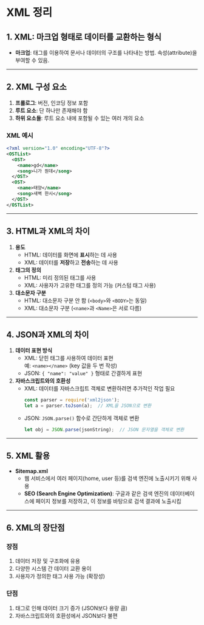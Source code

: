 
# XML 정리

## 1. XML: 마크업 형태로 데이터를 교환하는 형식
- **마크업**: 태그를 이용하여 문서나 데이터의 구조를 나타내는 방법. 속성(attribute)을 부여할 수 있음.

---

## 2. XML 구성 요소
1. **프롤로그**: 버전, 인코딩 정보 포함
2. **루트 요소**: 단 하나만 존재해야 함
3. **하위 요소들**: 루트 요소 내에 포함될 수 있는 여러 개의 요소

### XML 예시
```xml
<?xml version="1.0" encoding="UTF-8"?>
<OSTList>
  <OST>
    <name>gd</name>
    <song>니가 뭔데</song>
  </OST>
  <OST>
    <name>태양</name>
    <song>새벽 한시</song>
  </OST>
</OSTList>
```

---

## 3. HTML과 XML의 차이
1. **용도**
   - HTML: 데이터를 화면에 **표시**하는 데 사용
   - XML: 데이터를 **저장**하고 **전송**하는 데 사용
2. **태그의 정의**
   - HTML: 미리 정의된 태그를 사용
   - XML: 사용자가 고유한 태그를 정의 가능 (커스텀 태그 사용)
3. **대소문자 구분**
   - HTML: 대소문자 구분 안 함 (`<body>`와 `<BODY>`는 동일)
   - XML: 대소문자 구분 (`<name>`과 `<Name>`은 서로 다름)

---

## 4. JSON과 XML의 차이
1. **데이터 표현 방식**
   - XML: 닫힌 태그를 사용하여 데이터 표현  
     예: `<name></name>` (key 값을 두 번 작성)
   - JSON: `{ "name": "value" }` 형태로 간결하게 표현
2. **자바스크립트와의 호환성**
   - XML: 데이터를 자바스크립트 객체로 변환하려면 추가적인 작업 필요
     ```javascript
     const parser = require('xml2json');
     let a = parser.toJson(a);  // XML을 JSON으로 변환
     ```
   - JSON: `JSON.parse()` 함수로 간단하게 객체로 변환
     ```javascript
     let obj = JSON.parse(jsonString);  // JSON 문자열을 객체로 변환
     ```

---

## 5. XML 활용
- **Sitemap.xml**
  - 웹 서비스에서 여러 페이지(home, user 등)를 검색 엔진에 노출시키기 위해 사용
  - **SEO (Search Engine Optimization)**: 구글과 같은 검색 엔진의 데이터베이스에 페이지 정보를 저장하고, 이 정보를 바탕으로 검색 결과에 노출시킴

---

## 6. XML의 장단점
### 장점
1. 데이터 저장 및 구조화에 유용
2. 다양한 시스템 간 데이터 교환 용이
3. 사용자가 정의한 태그 사용 가능 (확장성)

### 단점
1. 태그로 인해 데이터 크기 증가 (JSON보다 용량 큼)
2. 자바스크립트와의 호환성에서 JSON보다 불편
